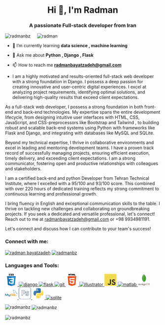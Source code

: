 <h1 align="center">Hi 👋, I'm Radman</h1>
<h3 align="center">A passionate Full-stack developer from Iran</h3>

<img align="right" alt="radman" width="400" src="https://encrypted-tbn0.gstatic.com/images?q=tbn:ANd9GcRKDLy8jktyDiVIr0-zAcWFWxV3V0pu0ylRhA&s">

<p align="left"> <img src="https://komarev.com/ghpvc/?username=radmanbz&label=Profile%20views&color=0e75b6&style=flat" alt="radmanbz" /> </p>

- 🌱 I’m currently learning **data science , machine learning**

- 💬 Ask me about **Python , Django , Flask**

- 📫 How to reach me **radmanbayatzadeh@gmail.com**

- I am a highly motivated and results-oriented full-stack web developer with a strong foundation in Django. I possess a deep passion for creating innovative and user-centric digital experiences. I excel at analyzing project requirements, identifying optimal solutions, and delivering high-quality results that exceed client expectations.

As a full-stack web developer, I possess a strong foundation in both front-end and back-end technologies. My expertise spans the entire development lifecycle, from designing intuitive user interfaces with HTML, CSS, JavaScript, and CSS-preprocessors like Bootstrap and Tailwind , to building robust and scalable back-end systems using Python with frameworks like Flask and Django, and integrating with databases like MySQL and SQLite.

Beyond my technical expertise, I thrive in collaborative environments and excel in leading and mentoring development teams. I have a proven track record of successfully managing projects, ensuring efficient execution, timely delivery, and exceeding client expectations. I am a strong communicator, fostering open and productive relationships with colleagues and stakeholders.

I am a certified back-end and python Developer from Tehran Technical Institute, where I excelled with a 95/100 and 93/100 score. This combined with over 220 hours of dedicated training reflects my strong commitment to continuous learning and professional growth.

I bring fluency in English and exceptional communication skills to the table. I thrive on tackling new challenges and collaborating on groundbreaking projects. If you seek a dedicated and versatile professional, let's connect! Reach out to me at radmanbayatzadeh@gmail.com or +98 9934981191.

Let's connect and discuss how I can contribute to your team's success!

<h3 align="left">Connect with me:</h3>
<p align="left">
<a href="https://linkedin.com/in/radman-bayatzadeh-3855a134a/overlay/about-this-profile/ target="blank"><img align="center" src="https://raw.githubusercontent.com/rahuldkjain/github-profile-readme-generator/master/src/images/icons/Social/linked-in-alt.svg" alt="radman bayatzadeh" height="30" width="40" /></a>
<a href="https://instagram.com/radman.bz/" target="blank"><img align="center" src="https://raw.githubusercontent.com/rahuldkjain/github-profile-readme-generator/master/src/images/icons/Social/instagram.svg" alt="radmanbz" height="30" width="40" /></a>
</p>

<h3 align="left">Languages and Tools:</h3>
<p align="left"> <a href="https://www.w3schools.com/css/" target="_blank" rel="noreferrer"> <img src="https://raw.githubusercontent.com/devicons/devicon/master/icons/css3/css3-original-wordmark.svg" alt="css3" width="40" height="40"/> </a> <a href="https://www.djangoproject.com/" target="_blank" rel="noreferrer"> <img src="https://cdn.worldvectorlogo.com/logos/django.svg" alt="django" width="40" height="40"/> </a> <a href="https://flask.palletsprojects.com/" target="_blank" rel="noreferrer"> <img src="https://www.vectorlogo.zone/logos/pocoo_flask/pocoo_flask-icon.svg" alt="flask" width="40" height="40"/> </a> <a href="https://git-scm.com/" target="_blank" rel="noreferrer"> <img src="https://www.vectorlogo.zone/logos/git-scm/git-scm-icon.svg" alt="git" width="40" height="40"/> </a> <a href="https://www.w3.org/html/" target="_blank" rel="noreferrer"> <img src="https://raw.githubusercontent.com/devicons/devicon/master/icons/html5/html5-original-wordmark.svg" alt="html5" width="40" height="40"/> </a> <a href="https://www.adobe.com/in/products/illustrator.html" target="_blank" rel="noreferrer"> <img src="https://www.vectorlogo.zone/logos/adobe_illustrator/adobe_illustrator-icon.svg" alt="illustrator" width="40" height="40"/> </a> <a href="https://developer.mozilla.org/en-US/docs/Web/JavaScript" target="_blank" rel="noreferrer"> <img src="https://raw.githubusercontent.com/devicons/devicon/master/icons/javascript/javascript-original.svg" alt="javascript" width="40" height="40"/> </a> <a href="https://www.mathworks.com/" target="_blank" rel="noreferrer"> <img src="https://upload.wikimedia.org/wikipedia/commons/2/21/Matlab_Logo.png" alt="matlab" width="40" height="40"/> </a> <a href="https://www.mongodb.com/" target="_blank" rel="noreferrer"> <img src="https://raw.githubusercontent.com/devicons/devicon/master/icons/mongodb/mongodb-original-wordmark.svg" alt="mongodb" width="40" height="40"/> </a> <a href="https://www.mysql.com/" target="_blank" rel="noreferrer"> <img src="https://raw.githubusercontent.com/devicons/devicon/master/icons/mysql/mysql-original-wordmark.svg" alt="mysql" width="40" height="40"/> </a> <a href="https://www.photoshop.com/en" target="_blank" rel="noreferrer"> <img src="https://raw.githubusercontent.com/devicons/devicon/master/icons/photoshop/photoshop-line.svg" alt="photoshop" width="40" height="40"/> </a> <a href="https://www.python.org" target="_blank" rel="noreferrer"> <img src="https://raw.githubusercontent.com/devicons/devicon/master/icons/python/python-original.svg" alt="python" width="40" height="40"/> </a> <a href="https://www.sqlite.org/" target="_blank" rel="noreferrer"> <img src="https://www.vectorlogo.zone/logos/sqlite/sqlite-icon.svg" alt="sqlite" width="40" height="40"/> </a> </p>

<p><img align="left" src="https://github-readme-stats.vercel.app/api/top-langs?username=radmanbz&show_icons=true&locale=en&layout=compact" alt="radmanbz" /></p>

<p>&nbsp;<img align="center" src="https://github-readme-stats.vercel.app/api?username=radmanbz&show_icons=true&locale=en" alt="radmanbz" /></p>

<p><img align="center" src="https://github-readme-streak-stats.herokuapp.com/?user=radmanbz&" alt="radmanbz" /></p>
